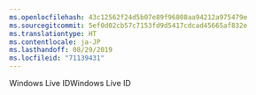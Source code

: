 ```yaml
---
ms.openlocfilehash: 43c12562f24d5b07e89f96808aa94212a975479e
ms.sourcegitcommit: 5ef0d02cb57c7153fd9d5417cdcad45665af832e
ms.translationtype: HT
ms.contentlocale: ja-JP
ms.lasthandoff: 08/29/2019
ms.locfileid: "71139431"
---
```

<span data-ttu-id="f6abd-101">Windows Live ID</span><span class="sxs-lookup"><span data-stu-id="f6abd-101">Windows Live ID</span></span>